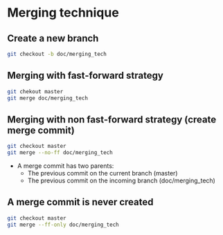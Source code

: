 # Merging technique

## Create a new branch
```bash
git checkout -b doc/merging_tech
```

## Merging with fast-forward strategy
```bash
git chekout master
git merge doc/merging_tech
```

## Merging with non fast-forward strategy (create merge commit)
```bash
git checkout master
git merge --no-ff doc/merging_tech
```
- A merge commit has two parents:
    - The previous commit on the current branch (master)
    - The previous commit on the incoming branch (doc/merging_tech) 

## A merge commit is never created
```bash
git checkout master
git merge --ff-only doc/merging_tech
```